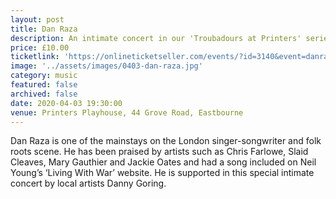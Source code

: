 ```yaml
---
layout: post
title: Dan Raza
description: An intimate concert in our 'Troubadours at Printers' series!
price: £10.00
ticketlink: 'https://onlineticketseller.com/events/?id=3140&event=danrazainconcert'
image: '../assets/images/0403-dan-raza.jpg'
category: music
featured: false
archived: false
date: 2020-04-03 19:30:00
venue: Printers Playhouse, 44 Grove Road, Eastbourne
---
```


Dan Raza is one of the mainstays on the London singer-songwriter and folk roots scene. He has been praised by artists such as Chris Farlowe, Slaid Cleaves, Mary Gauthier and Jackie Oates and had a song included on Neil Young’s ‘Living With War’ website.  He is supported in this special intimate concert by local artists Danny Goring.